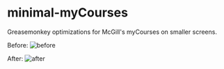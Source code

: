 minimal-myCourses
=================

Greasemonkey optimizations for McGill's myCourses on smaller screens. 

Before:
![before](http://i.imgur.com/8Sx4O.png)

After:
![after](http://i.imgur.com/Z78so.png)